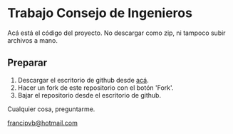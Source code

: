 # Trabajo Consejo de Ingenieros
Acá está el código del proyecto. No descargar como zip, ni tampoco subir archivos a mano.
## Preparar
1. Descargar el escritorio de github desde [acá](https://desktop.github.com/).
2. Hacer un fork de este repositorio con el botón 'Fork'.
3. Bajar el repositorio desde el escritorio de github.

Cualquier cosa, preguntarme.

francipvb@hotmail.com
